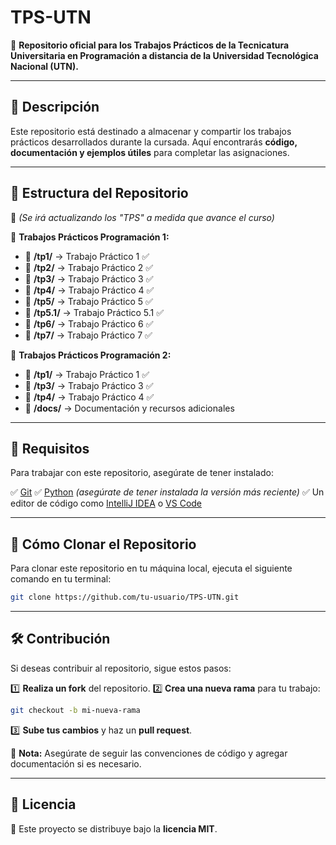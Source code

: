 # TPS-UTN

📌 **Repositorio oficial para los Trabajos Prácticos de la Tecnicatura Universitaria en Programación a distancia de la Universidad Tecnológica Nacional (UTN).**

---

## 📌 Descripción

Este repositorio está destinado a almacenar y compartir los trabajos prácticos desarrollados durante la cursada. Aquí encontrarás **código, documentación y ejemplos útiles** para completar las asignaciones.

---

## 📁 Estructura del Repositorio

📌 *(Se irá actualizando los "TPS" a medida que avance el curso)*

📂 **Trabajos Prácticos Programación 1:**
- 📌 **/tp1/** → Trabajo Práctico 1 ✅
- 📌 **/tp2/** → Trabajo Práctico 2 ✅
- 📌 **/tp3/** → Trabajo Práctico 3 ✅
- 📌 **/tp4/** → Trabajo Práctico 4 ✅
- 📌 **/tp5/** → Trabajo Práctico 5 ✅
- 📌 **/tp5.1/** → Trabajo Práctico 5.1 ✅
- 📌 **/tp6/** → Trabajo Práctico 6 ✅
- 📌 **/tp7/** → Trabajo Práctico 7 ✅

📂 **Trabajos Prácticos Programación 2:**
- 📌 **/tp1/** → Trabajo Práctico 1 ✅
- 📌 **/tp3/** → Trabajo Práctico 3 ✅
- 📌 **/tp4/** → Trabajo Práctico 4 ✅
- 📄 **/docs/** → Documentación y recursos adicionales

---

## 🚀 Requisitos

Para trabajar con este repositorio, asegúrate de tener instalado:

✅ [Git](https://git-scm.com/)
✅ [Python](https://www.python.org/) *(asegúrate de tener instalada la versión más reciente)*
✅ Un editor de código como [IntelliJ IDEA](https://www.jetbrains.com/idea/) o [VS Code](https://code.visualstudio.com/)

---

## 📌 Cómo Clonar el Repositorio

Para clonar este repositorio en tu máquina local, ejecuta el siguiente comando en tu terminal:

```bash
git clone https://github.com/tu-usuario/TPS-UTN.git
```

---

## 🛠 Contribución

Si deseas contribuir al repositorio, sigue estos pasos:

1️⃣ **Realiza un fork** del repositorio.
2️⃣ **Crea una nueva rama** para tu trabajo:
   ```bash
   git checkout -b mi-nueva-rama
   ```
3️⃣ **Sube tus cambios** y haz un **pull request**.

📢 **Nota:** Asegúrate de seguir las convenciones de código y agregar documentación si es necesario.

---

## 📄 Licencia

📜 Este proyecto se distribuye bajo la **licencia MIT**.

